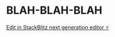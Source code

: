# BLAH-BLAH-BLAH

[Edit in StackBlitz next generation editor ⚡️](https://stackblitz.com/~/github.com/ChavezXXL/BLAH-BLAH-BLAH)
